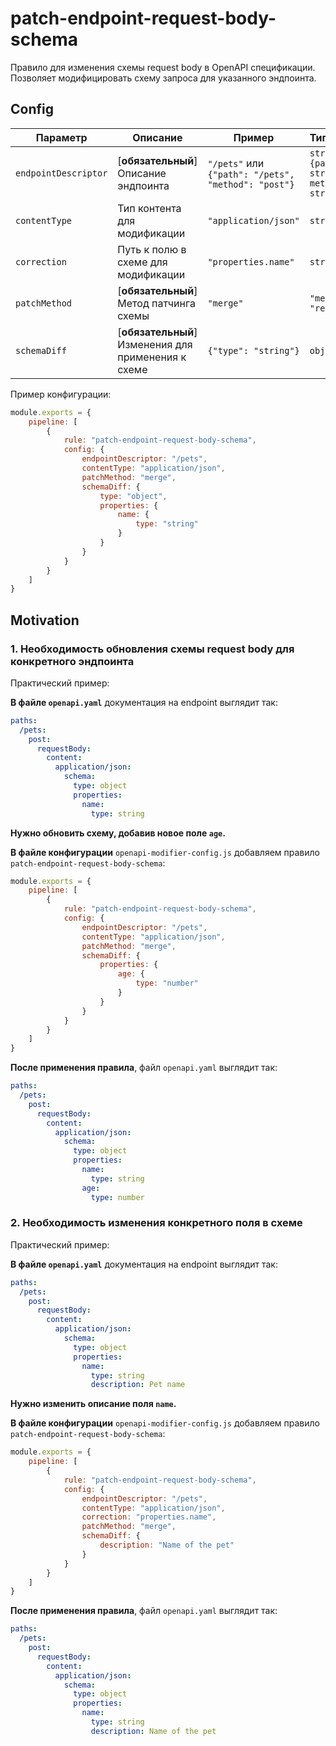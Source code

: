 # patch-endpoint-request-body-schema

Правило для изменения схемы request body в OpenAPI спецификации. Позволяет модифицировать схему запроса для указанного эндпоинта.

## Config

| Параметр | Описание | Пример | Типизация | Дефолтное |
|----------|-----------|---------|------------|------------|
| `endpointDescriptor` | [**обязательный**] Описание эндпоинта | `"/pets"` или `{"path": "/pets", "method": "post"}` | `string \| {path: string, method: string}` | - |
| `contentType` | Тип контента для модификации | `"application/json"` | `string` | - |
| `correction` | Путь к полю в схеме для модификации | `"properties.name"` | `string` | - |
| `patchMethod` | [**обязательный**] Метод патчинга схемы | `"merge"` | `"merge" \| "replace"` | `"merge"` |
| `schemaDiff` | [**обязательный**] Изменения для применения к схеме | `{"type": "string"}` | `object` | - |

Пример конфигурации:

```js
module.exports = {
    pipeline: [
        {
            rule: "patch-endpoint-request-body-schema",
            config: {
                endpointDescriptor: "/pets",
                contentType: "application/json",
                patchMethod: "merge",
                schemaDiff: {
                    type: "object",
                    properties: {
                        name: {
                            type: "string"
                        }
                    }
                }
            }
        }
    ]
}
```

## Motivation

### 1. Необходимость обновления схемы request body для конкретного эндпоинта

Практический пример:

**В файле `openapi.yaml`** документация на endpoint выглядит так:

```yaml
paths:
  /pets:
    post:
      requestBody:
        content:
          application/json:
            schema:
              type: object
              properties:
                name:
                  type: string
```

**Нужно обновить схему, добавив новое поле `age`.**

**В файле конфигурации** `openapi-modifier-config.js` добавляем правило `patch-endpoint-request-body-schema`:

```js
module.exports = {
    pipeline: [
        {
            rule: "patch-endpoint-request-body-schema",
            config: {
                endpointDescriptor: "/pets",
                contentType: "application/json",
                patchMethod: "merge",
                schemaDiff: {
                    properties: {
                        age: {
                            type: "number"
                        }
                    }
                }
            }
        }
    ]
}
```

**После применения правила**, файл `openapi.yaml` выглядит так:

```yaml
paths:
  /pets:
    post:
      requestBody:
        content:
          application/json:
            schema:
              type: object
              properties:
                name:
                  type: string
                age:
                  type: number
```

### 2. Необходимость изменения конкретного поля в схеме

Практический пример:

**В файле `openapi.yaml`** документация на endpoint выглядит так:

```yaml
paths:
  /pets:
    post:
      requestBody:
        content:
          application/json:
            schema:
              type: object
              properties:
                name:
                  type: string
                  description: Pet name
```

**Нужно изменить описание поля `name`.**

**В файле конфигурации** `openapi-modifier-config.js` добавляем правило `patch-endpoint-request-body-schema`:

```js
module.exports = {
    pipeline: [
        {
            rule: "patch-endpoint-request-body-schema",
            config: {
                endpointDescriptor: "/pets",
                contentType: "application/json",
                correction: "properties.name",
                patchMethod: "merge",
                schemaDiff: {
                    description: "Name of the pet"
                }
            }
        }
    ]
}
```

**После применения правила**, файл `openapi.yaml` выглядит так:

```yaml
paths:
  /pets:
    post:
      requestBody:
        content:
          application/json:
            schema:
              type: object
              properties:
                name:
                  type: string
                  description: Name of the pet
``` 